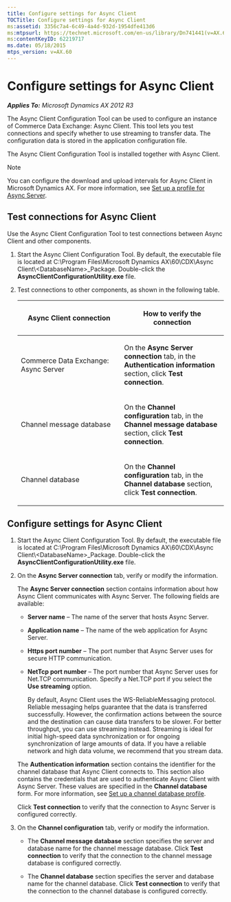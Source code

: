 ```yaml
---
title: Configure settings for Async Client
TOCTitle: Configure settings for Async Client
ms:assetid: 3356c7a4-6c49-4a4d-932d-1954dfe413d6
ms:mtpsurl: https://technet.microsoft.com/en-us/library/Dn741441(v=AX.60)
ms:contentKeyID: 62219717
ms.date: 05/18/2015
mtps_version: v=AX.60
---
```


# Configure settings for Async Client 


_**Applies To:** Microsoft Dynamics AX 2012 R3_

The Async Client Configuration Tool can be used to configure an instance of Commerce Data Exchange: Async Client. This tool lets you test connections and specify whether to use streaming to transfer data. The configuration data is stored in the application configuration file.

The Async Client Configuration Tool is installed together with Async Client.


> [!NOTE]
> <P>You can configure the download and upload intervals for Async Client in Microsoft Dynamics AX. For more information, see <A href="set-up-a-profile-for-async-server.md">Set up a profile for Async Server</A>.</P>



## Test connections for Async Client

Use the Async Client Configuration Tool to test connections between Async Client and other components.

1.  Start the Async Client Configuration Tool. By default, the executable file is located at C:\\Program Files\\Microsoft Dynamics AX\\60\\CDX\\Async Client\\\<DatabaseName\>\_Package. Double-click the **AsyncClientConfigurationUtility.exe** file.

2.  Test connections to other components, as shown in the following table.
    
    <table>
    <colgroup>
    <col style="width: 50%" />
    <col style="width: 50%" />
    </colgroup>
    <thead>
    <tr class="header">
    <th><p>Async Client connection</p></th>
    <th><p>How to verify the connection</p></th>
    </tr>
    </thead>
    <tbody>
    <tr class="odd">
    <td><p>Commerce Data Exchange: Async Server</p></td>
    <td><p>On the <strong>Async Server connection</strong> tab, in the <strong>Authentication information</strong> section, click <strong>Test connection</strong>.</p></td>
    </tr>
    <tr class="even">
    <td><p>Channel message database</p></td>
    <td><p>On the <strong>Channel configuration</strong> tab, in the <strong>Channel message database</strong> section, click <strong>Test connection</strong>.</p></td>
    </tr>
    <tr class="odd">
    <td><p>Channel database</p></td>
    <td><p>On the <strong>Channel configuration</strong> tab, in the <strong>Channel database</strong> section, click <strong>Test connection</strong>.</p></td>
    </tr>
    </tbody>
    </table>


## Configure settings for Async Client

1.  Start the Async Client Configuration Tool. By default, the executable file is located at C:\\Program Files\\Microsoft Dynamics AX\\60\\CDX\\Async Client\\\<DatabaseName\>\_Package. Double-click the **AsyncClientConfigurationUtility.exe** file.

2.  On the **Async Server connection** tab, verify or modify the information.
    
    The **Async Server connection** section contains information about how Async Client communicates with Async Server. The following fields are available:
    
      - **Server name** – The name of the server that hosts Async Server.
    
      - **Application name** – The name of the web application for Async Server.
    
      - **Https port number** – The port number that Async Server uses for secure HTTP communication.
    
      - **NetTcp port number** – The port number that Async Server uses for Net.TCP communication. Specify a Net.TCP port if you select the **Use streaming** option.
        
        By default, Async Client uses the WS-ReliableMessaging protocol. Reliable messaging helps guarantee that the data is transferred successfully. However, the confirmation actions between the source and the destination can cause data transfers to be slower. For better throughput, you can use streaming instead. Streaming is ideal for initial high-speed data synchronization or for ongoing synchronization of large amounts of data. If you have a reliable network and high data volume, we recommend that you stream data.
    
    The **Authentication information** section contains the identifier for the channel database that Async Client connects to. This section also contains the credentials that are used to authenticate Async Client with Async Server. These values are specified in the **Channel database** form. For more information, see [Set up a channel database profile](set-up-a-channel-database-profile.md).
    
    Click **Test connection** to verify that the connection to Async Server is configured correctly.

3.  On the **Channel configuration** tab, verify or modify the information.
    
      - The **Channel message database** section specifies the server and database name for the channel message database. Click **Test connection** to verify that the connection to the channel message database is configured correctly.
    
      - The **Channel database** section specifies the server and database name for the channel database. Click **Test connection** to verify that the connection to the channel database is configured correctly.

  


